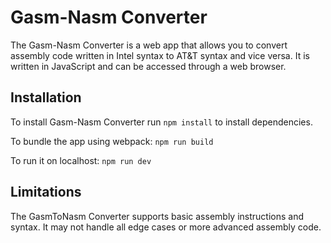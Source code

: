 # Gasm-Nasm Converter

The Gasm-Nasm Converter is a web app that allows you to convert assembly code written in Intel syntax to AT&T syntax and vice versa. It is written in JavaScript and can be accessed through a web browser.

## Installation
To install Gasm-Nasm Converter run
``` npm install ```
to install dependencies.

To bundle the app using webpack:
``` npm run build ```

To run it on localhost:
``` npm run dev ```


## Limitations

The GasmToNasm Converter supports basic assembly instructions and syntax. It may not handle all edge cases or more advanced assembly code.
